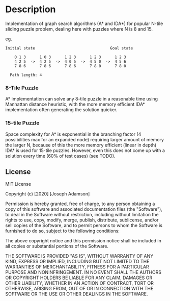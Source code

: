 # Description
Implementation of graph search algorithms (A* and IDA*) for popular 
N-tile sliding puzzle problem, dealing here with puzzles where N is 8 and 15.

eg.

```
Initial state                                 Goal state

    0 1 3      1 0 3      1 2 3      1 2 3      1 2 3
    4 2 5  ->  4 2 5  ->  4 0 5  ->  4 5 0  ->  4 5 6
    7 8 6      7 8 6      7 8 6      7 8 0      7 8 0	   
  
  Path length: 4 
```

### 8-Tile Puzzle

A* implementation can solve any 8-tile puzzle in a reasonable time using 
Manhattan distance heuristic, with the more memory efficient IDA* implementation 
often generating the solution quicker.

### 15-tile Puzzle

Space complexity for A* is exponential in the branching factor 
(4 possibilities max for an expanded node) requiring
larger amount of memory the larger N, because of this the more
memory efficient (linear in depth) IDA* is used for 15-tile
puzzles. However, even this does not come up with a solution 
every time (60% of test cases) (see TODO).

## License

MIT License

Copyright (c) [2020] [Joseph Adamson]

Permission is hereby granted, free of charge, to any person obtaining a copy
of this software and associated documentation files (the "Software"), to deal
in the Software without restriction, including without limitation the rights
to use, copy, modify, merge, publish, distribute, sublicense, and/or sell
copies of the Software, and to permit persons to whom the Software is
furnished to do so, subject to the following conditions:

The above copyright notice and this permission notice shall be included in all
copies or substantial portions of the Software.

THE SOFTWARE IS PROVIDED "AS IS", WITHOUT WARRANTY OF ANY KIND, EXPRESS OR
IMPLIED, INCLUDING BUT NOT LIMITED TO THE WARRANTIES OF MERCHANTABILITY,
FITNESS FOR A PARTICULAR PURPOSE AND NONINFRINGEMENT. IN NO EVENT SHALL THE
AUTHORS OR COPYRIGHT HOLDERS BE LIABLE FOR ANY CLAIM, DAMAGES OR OTHER
LIABILITY, WHETHER IN AN ACTION OF CONTRACT, TORT OR OTHERWISE, ARISING FROM,
OUT OF OR IN CONNECTION WITH THE SOFTWARE OR THE USE OR OTHER DEALINGS IN THE
SOFTWARE.
